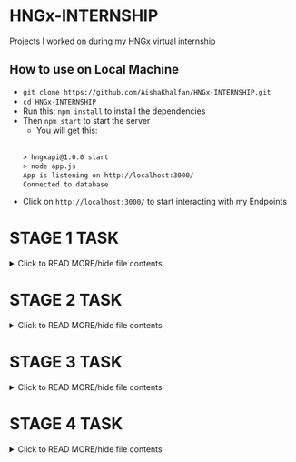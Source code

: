 # HNGx-INTERNSHIP
Projects I worked on during my  HNGx virtual internship

## How to use on Local Machine
- ``git clone https://github.com/AishaKhalfan/HNGx-INTERNSHIP.git``
- ``cd HNGx-INTERNSHIP``
- Run this: ``npm install`` to install the dependencies
- Then ``npm start`` to start the server
	- You will get this:
	```
	
	> hngxapi@1.0.0 start
	> node app.js
	App is listening on http://localhost:3000/
	Connected to database
	```
- Click on ``http://localhost:3000/`` to start interacting with my Endpoints

# STAGE 1 TASK
<details>
<summary>Click to READ MORE/hide file contents</summary>
	- This is an ExpressJS endpoints

 Deployed it to heroku: https://hngxapi-b17a89a82aa5.herokuapp.com/api?slack_name=AishaKhalifan&track=Backend

   **How I deployed it Heroku**
   	- ``heroku login``
   	- ``heroku create your-app-name(hngxapi) --buildpack heroku/nodejs``
   	- ``git push heroku main``
   **How to run my endpoint**
	- In your terminal run ``heroku open``
	- It will connect you to: https://hngxapi-b17a89a82aa5.herokuapp.com/api
   	- or:  ``https://hngx-people.onrender.com/api/``
   	- ?slack_name=AishaKhalifan&track=Backend or any values 
</details>

# STAGE 2 TASK 
<details>
<summary>Click to READ MORE/hide file contents</summary>
**In this Task I updated my hosting to render because I had a problem accessing my MongoDB atlas on Heroku**

## ABOUT THIS
- A simple REST API capable of CRUD operations on a "person" resource, interfacing with Mongodb hosted on MongoAtlas
- My API can dynamically handle parameters, such as adding or retrieving a person by ``name`` or by ``_id``

## HOSTING
- We deployed this API on render: https://hngx-people.onrender.com/api/
## REST API ENDPOINTS
- The follwoing are my endpoints:
	- CREATE: Adding a new person.  /api
	- READ: Fetching details of a person.  => /api/user_id
	- UPDATE: Modifying details of an existing person => /api/user_id
	- DELETE: Removing a person => /api/user_id
- This API interacts with A MONGODB database hosted on mongoAtlas
- I connected the API to the mongodb atlas then added my mongodb uri adn connection string to my RENDER environment variables

# HOW TO USE MY ENDPOINTS
- Click on : ``https://hngx-people.onrender.com/`` you will get a welcome message:
 ``Welcome to my HNGx API!``
- To Get all persons in our Database use this: 

	- ``https://hngx-people.onrender.com/api/people``
- ![IMG](https://github.com/AishaKhalfan/HNGx-INTERNSHIP/blob/main/images/get_all2.png)
<details>
<summary>Click to set the output/hide file contents</summary>
	[
  {
    "_id": "650367995208039d682dcc90",
    "name": "Onur"
  },
  {
    "_id": "650367a55208039d682dcc92",
    "name": "Aisha"
  },
  {
    "_id": "65036c3c3c5dcce630ed56c7",
    "name": "Khalfan muslim"
  },
  {
    "_id": "650370285a409c4874075030",
    "name": "Habib Elhajj"
  },
  {
    "_id": "65037f71db8f5891a1ab5382",
    "name": "Abbas Muslim"
  },
  {
    "_id": "6503836ee0c6614a9b979372",
    "name": "Abbasanjo"
  },
  {
    "_id": "65038376e0c6614a9b979374",
    "name": "AHJKO"
  },
  {
    "_id": "6504736b894529e3db0d1b2d",
    "name": "Atesh Achar"
  },
  {
    "_id": "6504737b894529e3db0d1b2f",
    "name": "KHALFANITO"
  },
  {
    "_id": "650473fd894529e3db0d1b32",
    "name": "MAGHANDY"
  },
  {
    "_id": "6504740a894529e3db0d1b34",
    "name": "MAGHANDY"
  },
  {
    "_id": "65047413894529e3db0d1b36",
    "name": "MAGHANDY2"
  }
]
</details>

- ![IMG](https://github.com/AishaKhalfan/HNGx-INTERNSHIP/blob/main/images/get_all.png)
- To GET a person by user_id:
	- ``https://hngx-people.onrender.com/api/person/:user_id``
	- For example:``https://hngx-people.onrender.com/api/person/650367995208039d682dcc90``
	```json{"_id":"650367995208039d682dcc90","name":"Onur"}``

- To Update(PUT) a person details:
![img](https://github.com/AishaKhalfan/HNGx-INTERNSHIP/blob/main/images/update_person.png)

- To delete a person using their user_id: 
	- ``https://hngx-people.onrender.com/api/person/:user_id``
![img](https://github.com/AishaKhalfan/HNGx-INTERNSHIP/blob/main/images/delete.png)

</details>

# STAGE 3 TASK
<details>
<summary>Click to READ MORE/hide file contents</summary>
</details>

# STAGE 4 TASK
<details>
<summary>Click to READ MORE/hide file contents</summary>
</details>
